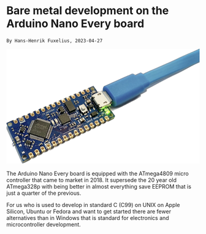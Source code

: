# Bare metal development on the Arduino Nano Every board
	By Hans-Henrik Fuxelius, 2023-04-27

<img src="doc/pic/TheNano.png"  width="600" height="300">

The Arduino Nano Every board is equipped with the ATmega4809 micro controller that came to market in 2018. It supersede the 20 year old ATmega328p with being better in almost everything save EEPROM that is just a quarter of the previous.

For us who is used to develop in standard C (C99) on UNIX on Apple Silicon, Ubuntu or Fedora and want to get started there are fewer alternatives than in Windows that is standard for electronics and microcontroller development.